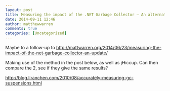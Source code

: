 ```yaml
---
layout: post
title: Measuring the impact of the .NET Garbage Collector – An alternative method
date: 2014-09-11 12:46
author: matthewwarren
comments: true
categories: [Uncategorized]
---
```

Maybe to a follow-up to http://mattwarren.org/2014/06/23/measuring-the-impact-of-the-net-garbage-collector-an-update/

Making use of the method in the post below, as well as jHiccup. Can then compare the 2, see if they give the same results?

http://blog.liranchen.com/2010/08/accurately-measuring-gc-suspensions.html
